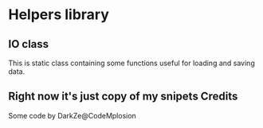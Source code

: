 ﻿Helpers library
============
IO class
------------
This is static class containing some functions useful for loading and saving data.

Right now it's just copy of my snipets
Credits
------------
Some code by DarkZe@CodeMplosion